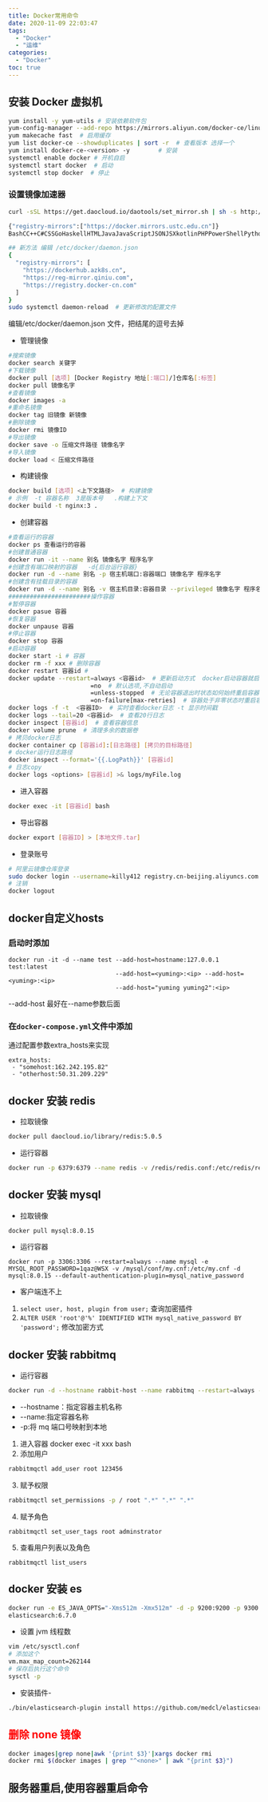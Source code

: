 ```yaml
---
title: Docker常用命令
date: 2020-11-09 22:03:47
tags:
  - "Docker"
  - "运维"
categories:
  - "Docker"
toc: true
---
```


## 安装 Docker 虚拟机

```bash
yum install -y yum-utils # 安装依赖软件包
yum-config-manager --add-repo https://mirrors.aliyun.com/docker-ce/linux/centos/docker-ce.repo #添加软件仓库 阿里云docker安装包
yum makecache fast  # 启用缓存
yum list docker-ce --showduplicates | sort -r  # 查看版本 选择一个
yum install docker-ce-<version> -y        # 安装
systemctl enable docker # 开机自启
systemctl start docker  # 启动
systemctl stop docker  # 停止
```
<!-- more -->

### 设置镜像加速器

```bash
curl -sSL https://get.daocloud.io/daotools/set_mirror.sh | sh -s http://f1361db2.m.daocloud.io
```

```bash
{"registry-mirrors":["https://docker.mirrors.ustc.edu.cn"]}
BashCC++C#CSSGoHaskellHTMLJavaJavaScriptJSONJSXkotlinPHPPowerShellPythonRubyRustSQLSwiftTypeScriptXML

## 新方法 编辑 /etc/docker/daemon.json
{
  "registry-mirrors": [
    "https://dockerhub.azk8s.cn",
    "https://reg-mirror.qiniu.com",
    "https://registry.docker-cn.com"
  ]
}
sudo systemctl daemon-reload  # 更新修改的配置文件
```

编辑/etc/docker/daemon.json 文件，把结尾的逗号去掉

- 管理镜像

```bash
#搜索镜像
docker search 关键字
#下载镜像
docker pull [选项] [Docker Registry 地址[:端口]/]仓库名[:标签]
docker pull 镜像名字
#查看镜像
docker images -a
#重命名镜像
docker tag 旧镜像 新镜像
#删除镜像
docker rmi 镜像ID
#导出镜像
docker save -o 压缩文件路径 镜像名字
#导入镜像
docker load < 压缩文件路径
```

- 构建镜像

```bash
docker build [选项] <上下文路径>  # 构建镜像
# 示例  -t 容器名称  3是版本号   .构建上下文
docker build -t nginx:3 .
```

- 创建容器

```bash
#查看运行的容器
docker ps 查看运行的容器
#创建普通容器
docker run -it --name 别名 镜像名字 程序名字
#创建含有端口映射的容器   -d{后台运行容器}
docker run -d --name 别名 -p 宿主机端口:容器端口 镜像名字 程序名字
#创建含有挂载目录的容器
docker run -d --name 别名 -v 宿主机目录:容器目录 --privileged 镜像名字 程序名字
#######################操作容器
#暂停容器
docker pasue 容器
#恢复容器
docker unpause 容器
#停止容器
docker stop 容器
#启动容器
docker start -i # 容器
docker rm -f xxx # 删除容器
docker restart 容器id #
docker update --restart=always <容器id>  # 更新启动方式  docker启动容器就启动
                       =no  # 默认选项,不自动启动
                       =unless-stopped  # 无论容器退出时状态如何始终重启容器
                       =on-failure[max-retries]  # 容器处于非零状态时重启容器
docker logs -f -t  <容器ID>  # 实时查看docker日志 -t 显示时间戳
docker logs --tail=20 <容器id>  # 查看20行日志
docker inspect [容器id]  # 查看容器信息
docker volume prune  # 清理多余的数据卷
# 拷贝docker日志
docker container cp [容器id]:[日志路径] [拷贝的目标路径]
# docker运行日志路径
docker inspect --format='{{.LogPath}}' [容器id]
# 日志copy
docker logs <options> [容器id] >& logs/myFile.log
```

- 进入容器

```bash
docker exec -it [容器id] bash
```

- 导出容器

```bash
docker export [容器ID] > [本地文件.tar]
```

- 登录账号

```bash
# 阿里云镜像仓库登录
sudo docker login --username=killy412 registry.cn-beijing.aliyuncs.com
# 注销
docker logout
```
## docker自定义hosts

### 启动时添加

```shell
docker run -it -d --name test --add-host=hostname:127.0.0.1 test:latest
                              --add-host=<yuming>:<ip> --add-host=<yuming>:<ip>
                              --add-host="yuming yuming2":<ip>
```
--add-host 最好在--name参数后面

### 在`docker-compose.yml`文件中添加
通过配置参数extra_hosts来实现
```
extra_hosts:
 - "somehost:162.242.195.82"
 - "otherhost:50.31.209.229"
```

## docker 安装 redis

- 拉取镜像

```bash
docker pull daocloud.io/library/redis:5.0.5
```

- 运行容器

```bash
docker run -p 6379:6379 --name redis -v /redis/redis.conf:/etc/redis/redis.config -v /redis/data:/data -d redis:5.0.5 redis-server --appendonly yes  --requirepass "1qaz@WSX" # 设定密码
```

## docker 安装 mysql

- 拉取镜像

```bash
docker pull mysql:8.0.15
```

- 运行容器

```
docker run -p 3306:3306 --restart=always --name mysql -e MYSQL_ROOT_PASSWORD=1qaz@WSX -v /mysql/conf/my.cnf:/etc/my.cnf -d mysql:8.0.15 --default-authentication-plugin=mysql_native_password
```

- 客户端连不上

1. `select user, host, plugin from user;` 查询加密插件
2. `ALTER USER 'root'@'%' IDENTIFIED WITH mysql_native_password BY 'password';` 修改加密方式

## docker 安装 rabbitmq

- 运行容器

```bash
docker run -d --hostname rabbit-host --name rabbitmq --restart=always -e RABBITMQ_DEFAULT_USER=user -e RABBITMQ_DEFAULT_PASS=1qaz@WSX -p 15672:15672 -p 5672:5672 rabbitmq:3.7.15-management
```

- --hostname：指定容器主机名称
- --name:指定容器名称
- -p:将 mq 端口号映射到本地

1. 进入容器 docker exec -it xxx bash
2. 添加用户

```cmd
rabbitmqctl add_user root 123456
```

3. 赋予权限

```bash
rabbitmqctl set_permissions -p / root ".*" ".*" ".*"
```

4. 赋予角色

```
rabbitmqctl set_user_tags root adminstrator
```

5. 查看用户列表以及角色

```
rabbitmqctl list_users
```

## docker 安装 es

```bash
docker run -e ES_JAVA_OPTS="-Xms512m -Xmx512m" -d -p 9200:9200 -p 9300:9300 -v /etc/elsearch/elsearch.yml:/usr/share/elasticsearch/config/elasticsearch.yml --name es-master
elasticsearch:6.7.0
```

- 设置 jvm 线程数

```bash
vim /etc/sysctl.conf
# 添加这个
vm.max_map_count=262144
# 保存后执行这个命令
sysctl -p
```

- 安装插件-

```bash
./bin/elasticsearch-plugin install https://github.com/medcl/elasticsearch-analysis-ik/releases/download/v6.7.0/elasticsearch-analysis-ik-6.7.0.zip
```

## <font color="red">删除 none 镜像</font>

```bash
docker images|grep none|awk '{print $3}'|xargs docker rmi
docker rmi $(docker images | grep "^<none>" | awk "{print $3}")
```

## **服务器重启,使用容器重启命令**
